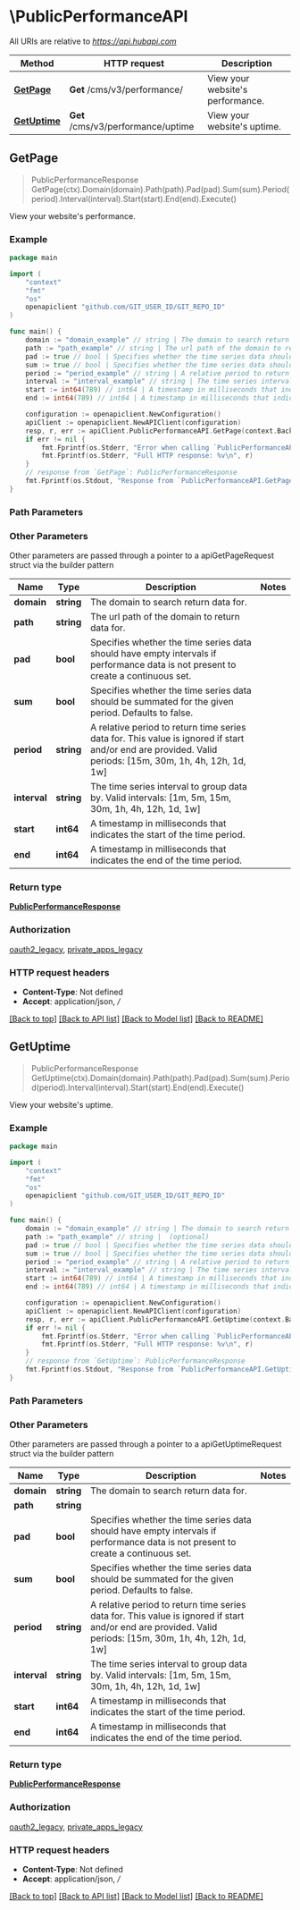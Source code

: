 # \PublicPerformanceAPI

All URIs are relative to *https://api.hubapi.com*

Method | HTTP request | Description
------------- | ------------- | -------------
[**GetPage**](PublicPerformanceAPI.md#GetPage) | **Get** /cms/v3/performance/ | View your website&#39;s performance.
[**GetUptime**](PublicPerformanceAPI.md#GetUptime) | **Get** /cms/v3/performance/uptime | View your website&#39;s uptime.



## GetPage

> PublicPerformanceResponse GetPage(ctx).Domain(domain).Path(path).Pad(pad).Sum(sum).Period(period).Interval(interval).Start(start).End(end).Execute()

View your website's performance.



### Example

```go
package main

import (
	"context"
	"fmt"
	"os"
	openapiclient "github.com/GIT_USER_ID/GIT_REPO_ID"
)

func main() {
	domain := "domain_example" // string | The domain to search return data for. (optional)
	path := "path_example" // string | The url path of the domain to return data for. (optional)
	pad := true // bool | Specifies whether the time series data should have empty intervals if performance data is not present to create a continuous set. (optional)
	sum := true // bool | Specifies whether the time series data should be summated for the given period. Defaults to false. (optional)
	period := "period_example" // string | A relative period to return time series data for. This value is ignored if start and/or end are provided. Valid periods: [15m, 30m, 1h, 4h, 12h, 1d, 1w] (optional)
	interval := "interval_example" // string | The time series interval to group data by. Valid intervals: [1m, 5m, 15m, 30m, 1h, 4h, 12h, 1d, 1w] (optional)
	start := int64(789) // int64 | A timestamp in milliseconds that indicates the start of the time period. (optional)
	end := int64(789) // int64 | A timestamp in milliseconds that indicates the end of the time period. (optional)

	configuration := openapiclient.NewConfiguration()
	apiClient := openapiclient.NewAPIClient(configuration)
	resp, r, err := apiClient.PublicPerformanceAPI.GetPage(context.Background()).Domain(domain).Path(path).Pad(pad).Sum(sum).Period(period).Interval(interval).Start(start).End(end).Execute()
	if err != nil {
		fmt.Fprintf(os.Stderr, "Error when calling `PublicPerformanceAPI.GetPage``: %v\n", err)
		fmt.Fprintf(os.Stderr, "Full HTTP response: %v\n", r)
	}
	// response from `GetPage`: PublicPerformanceResponse
	fmt.Fprintf(os.Stdout, "Response from `PublicPerformanceAPI.GetPage`: %v\n", resp)
}
```

### Path Parameters



### Other Parameters

Other parameters are passed through a pointer to a apiGetPageRequest struct via the builder pattern


Name | Type | Description  | Notes
------------- | ------------- | ------------- | -------------
 **domain** | **string** | The domain to search return data for. | 
 **path** | **string** | The url path of the domain to return data for. | 
 **pad** | **bool** | Specifies whether the time series data should have empty intervals if performance data is not present to create a continuous set. | 
 **sum** | **bool** | Specifies whether the time series data should be summated for the given period. Defaults to false. | 
 **period** | **string** | A relative period to return time series data for. This value is ignored if start and/or end are provided. Valid periods: [15m, 30m, 1h, 4h, 12h, 1d, 1w] | 
 **interval** | **string** | The time series interval to group data by. Valid intervals: [1m, 5m, 15m, 30m, 1h, 4h, 12h, 1d, 1w] | 
 **start** | **int64** | A timestamp in milliseconds that indicates the start of the time period. | 
 **end** | **int64** | A timestamp in milliseconds that indicates the end of the time period. | 

### Return type

[**PublicPerformanceResponse**](PublicPerformanceResponse.md)

### Authorization

[oauth2_legacy](../README.md#oauth2_legacy), [private_apps_legacy](../README.md#private_apps_legacy)

### HTTP request headers

- **Content-Type**: Not defined
- **Accept**: application/json, */*

[[Back to top]](#) [[Back to API list]](../README.md#documentation-for-api-endpoints)
[[Back to Model list]](../README.md#documentation-for-models)
[[Back to README]](../README.md)


## GetUptime

> PublicPerformanceResponse GetUptime(ctx).Domain(domain).Path(path).Pad(pad).Sum(sum).Period(period).Interval(interval).Start(start).End(end).Execute()

View your website's uptime.



### Example

```go
package main

import (
	"context"
	"fmt"
	"os"
	openapiclient "github.com/GIT_USER_ID/GIT_REPO_ID"
)

func main() {
	domain := "domain_example" // string | The domain to search return data for. (optional)
	path := "path_example" // string |  (optional)
	pad := true // bool | Specifies whether the time series data should have empty intervals if performance data is not present to create a continuous set. (optional)
	sum := true // bool | Specifies whether the time series data should be summated for the given period. Defaults to false. (optional)
	period := "period_example" // string | A relative period to return time series data for. This value is ignored if start and/or end are provided. Valid periods: [15m, 30m, 1h, 4h, 12h, 1d, 1w] (optional)
	interval := "interval_example" // string | The time series interval to group data by. Valid intervals: [1m, 5m, 15m, 30m, 1h, 4h, 12h, 1d, 1w] (optional)
	start := int64(789) // int64 | A timestamp in milliseconds that indicates the start of the time period. (optional)
	end := int64(789) // int64 | A timestamp in milliseconds that indicates the end of the time period. (optional)

	configuration := openapiclient.NewConfiguration()
	apiClient := openapiclient.NewAPIClient(configuration)
	resp, r, err := apiClient.PublicPerformanceAPI.GetUptime(context.Background()).Domain(domain).Path(path).Pad(pad).Sum(sum).Period(period).Interval(interval).Start(start).End(end).Execute()
	if err != nil {
		fmt.Fprintf(os.Stderr, "Error when calling `PublicPerformanceAPI.GetUptime``: %v\n", err)
		fmt.Fprintf(os.Stderr, "Full HTTP response: %v\n", r)
	}
	// response from `GetUptime`: PublicPerformanceResponse
	fmt.Fprintf(os.Stdout, "Response from `PublicPerformanceAPI.GetUptime`: %v\n", resp)
}
```

### Path Parameters



### Other Parameters

Other parameters are passed through a pointer to a apiGetUptimeRequest struct via the builder pattern


Name | Type | Description  | Notes
------------- | ------------- | ------------- | -------------
 **domain** | **string** | The domain to search return data for. | 
 **path** | **string** |  | 
 **pad** | **bool** | Specifies whether the time series data should have empty intervals if performance data is not present to create a continuous set. | 
 **sum** | **bool** | Specifies whether the time series data should be summated for the given period. Defaults to false. | 
 **period** | **string** | A relative period to return time series data for. This value is ignored if start and/or end are provided. Valid periods: [15m, 30m, 1h, 4h, 12h, 1d, 1w] | 
 **interval** | **string** | The time series interval to group data by. Valid intervals: [1m, 5m, 15m, 30m, 1h, 4h, 12h, 1d, 1w] | 
 **start** | **int64** | A timestamp in milliseconds that indicates the start of the time period. | 
 **end** | **int64** | A timestamp in milliseconds that indicates the end of the time period. | 

### Return type

[**PublicPerformanceResponse**](PublicPerformanceResponse.md)

### Authorization

[oauth2_legacy](../README.md#oauth2_legacy), [private_apps_legacy](../README.md#private_apps_legacy)

### HTTP request headers

- **Content-Type**: Not defined
- **Accept**: application/json, */*

[[Back to top]](#) [[Back to API list]](../README.md#documentation-for-api-endpoints)
[[Back to Model list]](../README.md#documentation-for-models)
[[Back to README]](../README.md)

